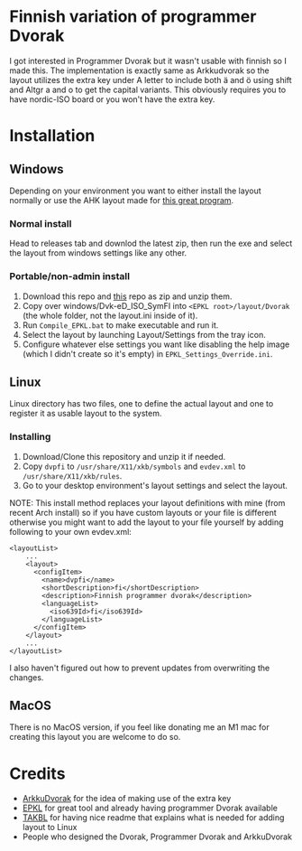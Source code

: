 # Finnish variation of programmer Dvorak 

I got interested in Programmer Dvorak but it wasn't usable with finnish so I made this.
The implementation is exactly same as Arkkudvorak so the layout utilizes the extra key under A letter to include both ä and ö using shift and Altgr a and o to get the capital variants. This obviously requires you to have nordic-ISO board or you won't have the extra key.

# Installation

## Windows

Depending on your environment you want to either install the layout normally or use the AHK layout made for [this great program](https://github.com/DreymaR/BigBagKbdTrixPKL).

### Normal install

Head to releases tab and downlod the latest zip, then run the exe and select the layout from windows settings like any other.

### Portable/non-admin install

1. Download this repo and [this](https://github.com/DreymaR/BigBagKbdTrixPKL) repo as zip and unzip them. 
2. Copy over windows/Dvk-eD_ISO_SymFI into `<EPKL root>/layout/Dvorak` (the whole folder, not the layout.ini inside of it).
3. Run `Compile_EPKL.bat` to make executable and run it.
4. Select the layout by launching Layout/Settings from the tray icon.
5. Configure whatever else settings you want like disabling the help image (which I didn't create so it's empty) in `EPKL_Settings_Override.ini`.

## Linux

Linux directory has two files, one to define the actual layout and one to register it as usable layout to the system.

### Installing
1. Download/Clone this repository and unzip it if needed.
2. Copy `dvpfi` to `/usr/share/X11/xkb/symbols` and `evdev.xml` to `/usr/share/X11/xkb/rules`.
3. Go to your desktop environment's layout settings and select the layout.

NOTE: This install method replaces your layout definitions with mine (from recent Arch install) so if you have custom layouts or your file is different otherwise you might want to add the layout to your file yourself by adding following to your own evdev.xml:
```
<layoutList>
    ...
    <layout>
      <configItem>
        <name>dvpfi</name>
        <shortDescription>fi</shortDescription>
        <description>Finnish programmer dvorak</description>
        <languageList>
          <iso639Id>fi</iso639Id>
        </languageList>
      </configItem>  
    </layout>
    ...
</layoutList>
```

I also haven't figured out how to prevent updates from overwriting the changes.

## MacOS

There is no MacOS version, if you feel like donating me an M1 mac for creating this layout you are welcome to do so.

# Credits

- [ArkkuDvorak](http://arkku.com/dvorak/) for the idea of making use of the extra key
- [EPKL](https://github.com/DreymaR/BigBagKbdTrixPKL) for great tool and already having programmer Dvorak available
- [TAKBL](https://github.com/tonyaldon/keyboard-layout) for having nice readme that explains what is needed for adding layout to Linux
- People who designed the Dvorak, Programmer Dvorak and ArkkuDvorak
